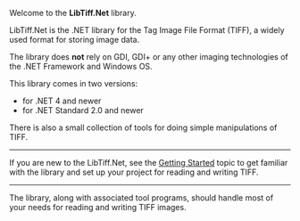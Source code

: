 Welcome to the **LibTiff.Net** library. 

LibTiff.Net is the .NET  library for the Tag Image File Format (TIFF), a widely used format for storing image data. 

The library does **not** rely on GDI, GDI+ or any other imaging technologies of the .NET Framework and Windows OS. 

This library comes in two versions: 
* for .NET 4 and newer
* for .NET Standard 2.0 and newer

There is also a small collection of tools for doing simple manipulations of TIFF. 

---

If you are new to the LibTiff.Net, see the [Getting Started](~/articles/KB/getting-started.html) topic to get familiar with the library and set up your project for reading and writing TIFF. 

---

The library, along with associated tool programs, should handle most of your needs for reading and writing TIFF images. 
